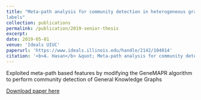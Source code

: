 ```yaml
---
title: "Meta-path analysis for community detection in heterogeneous graphs with ground truth
labels"
collection: publications
permalink: /publication/2019-senior-thesis
excerpt: 
date: 2019-05-01
venue: 'Ideals UIUC'
paperurl: 'https://www.ideals.illinois.edu/handle/2142/104014'
citation: '<b>A. Hasan</b> &quot; Meta-path analysis for community detection in heterogeneous graphs with ground truthlabels &quot; May 2019'
---
```


Exploited meta-path based features by modifying the GeneMAPR algorithm to perform community detection of General Knowledge Graphs

[Download paper here](https://www.ideals.illinois.edu/handle/2142/104014)